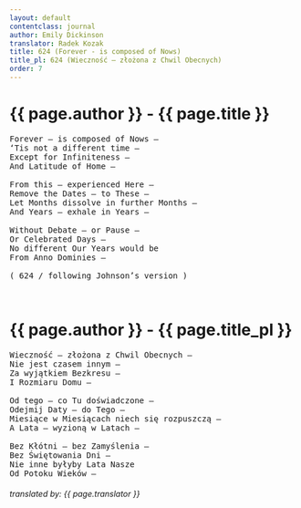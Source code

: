 ```yaml
---
layout: default
contentclass: journal
author: Emily Dickinson
translator: Radek Kozak
title: 624 (Forever - is composed of Nows)
title_pl: 624 (Wieczność — złożona z Chwil Obecnych)
order: 7
---
```


<h1 class="poem-title">{{ page.author }} - {{ page.title }}</h1>

<pre class="poem">
Forever – is composed of Nows –
‘Tis not a different time –
Except for Infiniteness –
And Latitude of Home –

From this – experienced Here –
Remove the Dates – to These –
Let Months dissolve in further Months –
And Years – exhale in Years –

Without Debate – or Pause –
Or Celebrated Days –
No different Our Years would be
From Anno Dominies –

<span class="italic" style="font-size: 0.875rem">( 624 / following Johnson’s version )</span>
</pre>
<br/>
<h1 id="pl" class="poem-title">{{ page.author }} - {{ page.title_pl }}</h1>

<pre class="poem">
Wieczność — złożona z Chwil Obecnych —
Nie jest czasem innym —
Za wyjątkiem Bezkresu —
I Rozmiaru Domu —

Od tego — co Tu doświadczone —
Odejmij Daty — do Tego —
Miesiące w Miesiącach niech się rozpuszczą —
A Lata — wyzioną w Latach —

Bez Kłótni — bez Zamyślenia —
Bez Świętowania Dni —
Nie inne byłyby Lata Nasze
Od Potoku Wieków —
</pre>

<h6 class="poem">translated by: {{ page.translator }}</h6>
